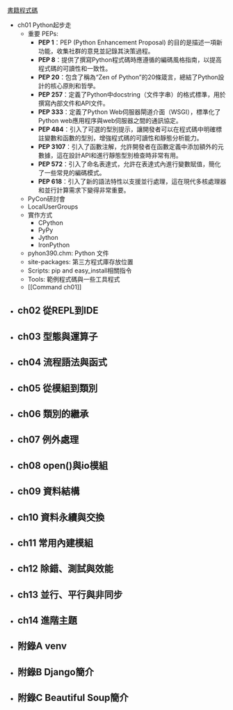 [書籍程式碼](http://books.gotop.com.tw/download/ACL059900)

- ch01 Python起步走
	- 重要 PEPs: 
		- **PEP 1**：PEP (Python Enhancement Proposal) 的目的是描述一項新功能，收集社群的意見並記錄其決策過程。
		- **PEP 8**：提供了撰寫Python程式碼時應遵循的編碼風格指南，以提高程式碼的可讀性和一致性。
		- **PEP 20**：包含了稱為“Zen of Python”的20條箴言，總結了Python設計的核心原則和哲學。
		- **PEP 257**：定義了Python中docstring（文件字串）的格式標準，用於撰寫內部文件和API文件。
		- **PEP 333**：定義了Python Web伺服器閘道介面（WSGI），標準化了Python web應用程序與web伺服器之間的通訊協定。
		- **PEP 484**：引入了可選的型別提示，讓開發者可以在程式碼中明確標註變數和函數的型別，增強程式碼的可讀性和靜態分析能力。
		- **PEP 3107**：引入了函數注解，允許開發者在函數定義中添加額外的元數據，這在設計API和進行靜態型別檢查時非常有用。
		- **PEP 572**：引入了命名表達式，允許在表達式內進行變數賦值，簡化了一些常見的編碼模式。
		- **PEP 618**：引入了新的語法特性以支援並行處理，這在現代多核處理器和並行計算需求下變得非常重要。
	- PyCon研討會
	- LocalUserGroups
	- 實作方式
		- CPython
		- PyPy
		- Jython
		- IronPython
	- pyhon390.chm: Python 文件
	- site-packages: 第三方程式庫存放位置
	- Scripts: pip and easy_install相關指令
	- Tools: 範例程式碼與一些工具程式
	- [[Command ch01]]
- ch02 從REPL到IDE   
	- 
- ch03 型態與運算子   
	- 
- ch04 流程語法與函式   
	- 
- ch05 從模組到類別   
	- 
- ch06 類別的繼承   
	- 
- ch07 例外處理   
	- 
- ch08 open()與io模組   
	- 
- ch09 資料結構   
	- 
- ch10 資料永續與交換   
	- 
- ch11 常用內建模組   
	- 
- ch12 除錯、測試與效能   
	- 
- ch13 並行、平行與非同步   
	- 
- ch14 進階主題   
	- 
- 附錄A venv   
	- 
- 附錄B Django簡介   
	- 
- 附錄C Beautiful Soup簡介
	- 